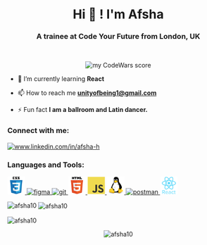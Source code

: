 
<!--
**Afsha10/Afsha10** is a ✨ _special_ ✨ repository because its `README.md` (this file) appears on your GitHub profile.

Here are some ideas to get you started:

- 🔭 I’m currently working on ...
- 🌱 I’m currently learning ...
- 👯 I’m looking to collaborate on ...
- 🤔 I’m looking for help with ...
- 💬 Ask me about ...
- 📫 How to reach me: ...
- 😄 Pronouns: ...
- ⚡ Fun fact: ...
-->

<h1 align="center">Hi 👋 ! I'm Afsha</h1>
<h3 align="center">A trainee at Code Your Future from London, UK</h3>

<br/>

<p align="center"> <img src="https://www.codewars.com/users/Afsha10/badges/large" alt="my CodeWars score" /> </p>

- 🌱 I’m currently learning **React**

- 📫 How to reach me **unityofbeing1@gmail.com**

- ⚡ Fun fact **I am a ballroom and Latin dancer.**

<h3 align="left">Connect with me:</h3>
<p align="left">
<a href="https://linkedin.com/in/www.linkedin.com/in/afsha-h" target="blank"><img align="center" src="https://raw.githubusercontent.com/rahuldkjain/github-profile-readme-generator/master/src/images/icons/Social/linked-in-alt.svg" alt="www.linkedin.com/in/afsha-h" height="30" width="40" /></a>
</p>

<h3 align="left">Languages and Tools:</h3>
<p align="left"> <a href="https://www.w3schools.com/css/" target="_blank" rel="noreferrer"> <img src="https://raw.githubusercontent.com/devicons/devicon/master/icons/css3/css3-original-wordmark.svg" alt="css3" width="40" height="40"/> </a> <a href="https://www.figma.com/" target="_blank" rel="noreferrer"> <img src="https://www.vectorlogo.zone/logos/figma/figma-icon.svg" alt="figma" width="40" height="40"/> </a> <a href="https://git-scm.com/" target="_blank" rel="noreferrer"> <img src="https://www.vectorlogo.zone/logos/git-scm/git-scm-icon.svg" alt="git" width="40" height="40"/> </a> <a href="https://www.w3.org/html/" target="_blank" rel="noreferrer"> <img src="https://raw.githubusercontent.com/devicons/devicon/master/icons/html5/html5-original-wordmark.svg" alt="html5" width="40" height="40"/> </a> <a href="https://developer.mozilla.org/en-US/docs/Web/JavaScript" target="_blank" rel="noreferrer"> <img src="https://raw.githubusercontent.com/devicons/devicon/master/icons/javascript/javascript-original.svg" alt="javascript" width="40" height="40"/> </a> <a href="https://www.linux.org/" target="_blank" rel="noreferrer"> <img src="https://raw.githubusercontent.com/devicons/devicon/master/icons/linux/linux-original.svg" alt="linux" width="40" height="40"/> </a> <a href="https://postman.com" target="_blank" rel="noreferrer"> <img src="https://www.vectorlogo.zone/logos/getpostman/getpostman-icon.svg" alt="postman" width="40" height="40"/> </a> <a href="https://reactjs.org/" target="_blank" rel="noreferrer"> <img src="https://raw.githubusercontent.com/devicons/devicon/master/icons/react/react-original-wordmark.svg" alt="react" width="40" height="40"/> </a> </p>

<p><img align="left" src="https://github-readme-stats.vercel.app/api/top-langs?username=afsha10&show_icons=true&locale=en&layout=compact" alt="afsha10" /></p>

<p>&nbsp;<img align="center" src="https://github-readme-stats.vercel.app/api?username=afsha10&show_icons=true&locale=en" alt="afsha10" /></p>

<p><img align="center" src="https://github-readme-streak-stats.herokuapp.com/?user=afsha10&" alt="afsha10" /></p>

<p align="center"> <img src="https://komarev.com/ghpvc/?username=afsha10&label=Profile%20views&color=0e75b6&style=flat" alt="afsha10" /> </p>


